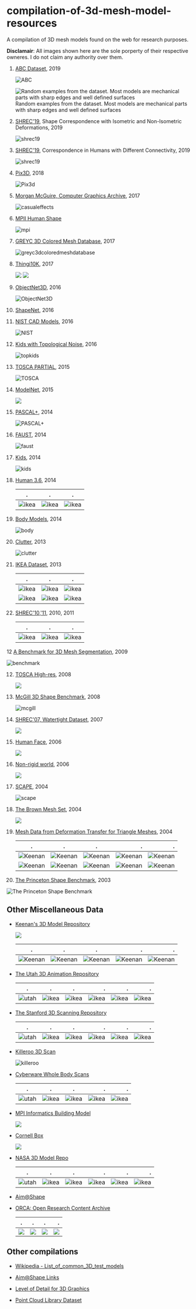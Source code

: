 # compilation-of-3d-mesh-model-resources
A compilation of 3D mesh models found on the web for research purposes.

__Disclamair__: All images shown here are the sole porperty of their respective owneres. I do not claim any authority over them.

1. [ABC Dataset](https://deep-geometry.github.io/abc-dataset/), 2019

    ![ABC](https://deep-geometry.github.io/abc-dataset/assets/images/header.png)

    ![Random examples from the dataset. Most models are mechanical parts with sharp edges and well defined surfaces](images/abc.png)
    Random examples from the dataset. Most models are mechanical parts with sharp edges and well defined surfaces

2. [SHREC'19](https://shrec19.cs.cf.ac.uk/), Shape Correspondence with Isometric and Non-Isometric Deformations, 2019

   ![shrec19](https://shrec19.cs.cf.ac.uk/banner.jpg)
   
3. [SHREC'19](http://profs.scienze.univr.it/~marin/shrec19/), Correspondence in Humans with Different Connectivity, 2019

   ![shrec19](http://profs.scienze.univr.it/~marin/shrec19/teaser.png)

2. [Pix3D](http://pix3d.csail.mit.edu/), 2018
   
   ![Pix3d](images/pix3d.png)

3. [Morgan McGuire, Computer Graphics Archive](https://casual-effects.com/data/), 2017

    ![casualeffects](images/MorganMcGuireComputerGraphicsArchive.png)

4. [MPII Human Shape](http://humanshape.mpi-inf.mpg.de/#)

   ![mpi](http://humanshape.mpi-inf.mpg.de/images/pca_components.png)

4. [GREYC 3D Colored Mesh Database](https://downloads.greyc.fr/Greyc3DColoredMeshDatabase/), 2017

    ![greyc3dcoloredmeshdatabase](images/greyc3dcoloredmeshdatabase.png)

6. [Thingi10K](https://ten-thousand-models.appspot.com/), 2017
   
   ![](images/thingi.png)
   ![](images/thingi_pairs.png)

5.  [ObjectNet3D](http://cvgl.stanford.edu/projects/objectnet3d/), 2016

    ![ObjectNet3D](images/objectnet.png)

7. [ShapeNet](http://shapenet.cs.stanford.edu/shrec16/), 2016

8. [NIST CAD Models](https://catalog.data.gov/dataset/nist-cad-models-and-step-files-with-pmi), 2016

   ![NIST](https://www.nist.gov/sites/default/files/images/2018/01/10/pmi-ftc-figure_1.png)
   
9. [Kids with Topological Noise](https://vision.in.tum.de/data/datasets/topkids), 2016

   ![topkids](https://vision.in.tum.de/_media/data/datasets/topkids/topkids_teaser.png)

9. [TOSCA PARTIAL](https://vision.in.tum.de/data/datasets/partial), 2015

   ![TOSCA](https://vision.in.tum.de/_media/data/datasets/partial.png)

9. [ModelNet](http://modelnet.cs.princeton.edu/#), 2015

   ![](http://3dvision.princeton.edu/projects/2014/3DShapeNets/thumbnail.jpg)   

11. [PASCAL+](http://cvgl.stanford.edu/projects/pascal3d.html), 2014

    ![PASCAL+](http://cvgl.stanford.edu/projects/pascal3d+/cads.png)
    
12. [FAUST](http://faust.is.tue.mpg.de/), 2014

    ![faust](http://faust.is.tue.mpg.de/assets/test_resize.png)
   
12. [Kids](https://vision.in.tum.de/data/datasets/kids), 2014

    ![kids](https://vision.in.tum.de/_media/data/datasets/rodola-cvpr14-kids-large.png)
    
13. [Human 3.6](http://vision.imar.ro/human3.6m/description.php), 2014

    .|.|.
    :--------------------------------------------------------------------------------------------:|:-------------------------------------------------------------------------------------------------:|:-------------------------------------------------------------------------------------:
    |![ikea](http://vision.imar.ro/human3.6m/images/overviewimg2.png)|![ikea](http://vision.imar.ro/human3.6m/images/overviewimg.png)|![ikea](http://vision.imar.ro/human3.6m/images/scans/2.png)|
    
14. [Body Models](https://graphics.soe.ucsc.edu/data/BodyModels/), 2014

    ![body](https://graphics.soe.ucsc.edu/data/BodyModels/spring.files/image002.jpg)
    
13. [Clutter](https://vision.in.tum.de/data/datasets/clutter), 2013

    ![clutter](https://vision.in.tum.de/_media/members/rodola/datasets/rodola-ijcv12-scene.png)

10. [IKEA Dataset](http://ikea.csail.mit.edu/), 2013

    .|.|.
    :--------------------------------------------------------------------------------------------:|:-------------------------------------------------------------------------------------------------:|:-------------------------------------------------------------------------------------:
    |![ikea](http://ikea.csail.mit.edu/obj_list/IKEA_table_LACK/lack_table_3_obj0_object/0060.png)|![ikea](http://ikea.csail.mit.edu/obj_list/IKEA_chair_POANG/24abfbc0942cbf8fc8b7874340ccdda3_obj0_object/0060.png)|![ikea](http://ikea.csail.mit.edu/obj_list/IKEA_bookcase_BILLY/billy_bookcase_1_obj0_object/0060.png)|
    |![ikea](http://ikea.csail.mit.edu/obj_list/IKEA_table_LACK/lack_table_2_obj0_object/0060.png)|![ikea](http://ikea.csail.mit.edu/obj_list/IKEA_bookcase_EXPEDIT/d0d7346d825b67f399fdfb1d38fef5b_obj0_object/0060.png)|![ikea](http://ikea.csail.mit.edu/obj_list/IKEA_sofa_KARLSTAD/karlstad_sofa_1_obj0_object/0060.png)|

11. [SHREC'10,'11](http://tosca.cs.technion.ac.il/book/shrec.html), 2010, 2011

    .|.|.
    :--------------------------------------------------------------------------------------------:|:-------------------------------------------------------------------------------------------------:|:-------------------------------------------------------------------------------------:
    |![ikea](http://tosca.cs.technion.ac.il/book/images/shrec_retrieval.png)|![ikea](http://tosca.cs.technion.ac.il/book/images/shrec_corr.png)|![ikea](http://tosca.cs.technion.ac.il/book/images/shrec_feat.png)|

12 [A Benchmark for 3D Mesh Segmentation](http://segeval.cs.princeton.edu/), 2009

   ![benchmark](http://segeval.cs.princeton.edu/public/figures/representative.jpg)

12. [TOSCA High-res](http://tosca.cs.technion.ac.il/book/resources_data.html), 2008

    ![](http://tosca.cs.technion.ac.il/images/data_toscahires.jpg)
    
13. [McGill 3D Shape Benchmark](http://www.cim.mcgill.ca/~shape/benchMark/), 2008

    ![mcgill](http://www.cim.mcgill.ca/~shape/benchMark/images/crabs/crabs1.jpg)

11. [SHREC'07, Watertight Dataset](http://watertight.ge.imati.cnr.it/), 2007

    ![](images/watertight.png)
    
12. [Human Face](http://tosca.cs.technion.ac.il/book/resources_data.html), 2006

    ![](http://tosca.cs.technion.ac.il/images/data_face.jpg)

12. [Non-rigid world](http://tosca.cs.technion.ac.il/book/resources_data.html), 2006

    ![](http://tosca.cs.technion.ac.il/images/data_nonrigid3d.jpg)

12. [SCAPE](http://ai.stanford.edu/~drago/Projects/scape/scape.html), 2004

    ![scape](http://ai.stanford.edu/~drago/Projects/scape/markertransformation.gif)

12. [The Brown Mesh Set](http://graphics.cs.brown.edu/games/brown-mesh-set/), 2004

    ![](http://graphics.cs.brown.edu/games/brown-mesh-set/icon.png)

12. [Mesh Data from Deformation Transfer for Triangle Meshes](http://people.csail.mit.edu/sumner/research/deftransfer/data.html), 2004

    .|.|.|.|.
    :--------------------------------------------------------------------------------------------:|:-------------------------------------------------------------------------------------------------:|:-------------------------------------------------------------------------------------:|--:|--:|
    |![Keenan](http://people.csail.mit.edu/sumner/research/deftransfer/stamps/horse-poses.jpg)|![Keenan](http://people.csail.mit.edu/sumner/research/deftransfer/stamps/camel-collapse.jpg)|![Keenan](http://people.csail.mit.edu/sumner/research/deftransfer/stamps/cat-poses.jpg)|![Keenan](http://people.csail.mit.edu/sumner/research/deftransfer/stamps/camel-gallop.jpg)|![Keenan](http://people.csail.mit.edu/sumner/research/deftransfer/stamps/lion-poses.jpg)|
    |![Keenan](http://people.csail.mit.edu/sumner/research/deftransfer/stamps/face-poses.jpg)|![Keenan](http://people.csail.mit.edu/sumner/research/deftransfer/stamps/head-poses.jpg)|![Keenan](http://people.csail.mit.edu/sumner/research/deftransfer/stamps/flamingo-poses.jpg)|![Keenan](http://people.csail.mit.edu/sumner/research/deftransfer/stamps/elephant-poses.jpg)|![Keenan](http://people.csail.mit.edu/sumner/research/deftransfer/stamps/elephant-gallop.jpg)|

12. [The Princeton Shape Benchmark](http://shape.cs.princeton.edu/benchmark/), 2003
   
   ![The Princeton Shape Benchmark](images/Princeton.png)

## Other Miscellaneous Data

-  [Keenan's 3D Model Repository](https://www.cs.cmu.edu/~kmcrane/Projects/ModelRepository/)

   ![](https://www.cs.cmu.edu/~kmcrane/Projects/ModelRepository/jerry_blendshapes.png)
   
   .|.|.|.|.
   :--------------------------------------------------------------------------------------------:|:-------------------------------------------------------------------------------------------------:|:-------------------------------------------------------------------------------------:|--:|--:|
   |![Keenan](https://www.cs.cmu.edu/~kmcrane/Projects/ModelRepository/spot.png)|![Keenan](https://www.cs.cmu.edu/~kmcrane/Projects/ModelRepository/bob.png)|![Keenan](https://www.cs.cmu.edu/~kmcrane/Projects/ModelRepository/blub.jpg)|![Keenan](https://www.cs.cmu.edu/~kmcrane/Projects/ModelRepository/origins.jpg)|![Keenan](https://www.cs.cmu.edu/~kmcrane/Projects/ModelRepository/Nefertiti.png)|

-  [The Utah 3D Animation Repository](http://www.sci.utah.edu/~wald/animrep/)

   .|.|.|.|.|.
   :--------------------------------------------------------------------------------------------:|:-------------------------------------------------------------------------------------------------:|:-------------------------------------------------------------------------------------:|--:|--:|--:|
   |![utah](http://www.sci.utah.edu/~wald/animrep/generated/ben.small.jpg)|![ikea](http://www.sci.utah.edu/~wald/animrep/generated/explodingDragon.small.jpg)|![ikea](http://www.sci.utah.edu/~wald/animrep/generated/fairy.small.jpg)|![ikea](http://www.sci.utah.edu/~wald/animrep/generated/hand.small.jpg)|![ikea](http://www.sci.utah.edu/~wald/animrep/generated/toasters.small.jpg)|![ikea](http://www.sci.utah.edu/~wald/animrep/generated/wood-doll.small.jpg)|

-  [The Stanford 3D Scanning Repository](http://graphics.stanford.edu/data/3Dscanrep/)

   .|.|.|.|.|.
   :--------------------------------------------------------------------------------------------:|:-------------------------------------------------------------------------------------------------:|:-------------------------------------------------------------------------------------:|--:|--:|--:|
   |![utah](http://graphics.stanford.edu/data/3Dscanrep/stanford-bunny-cebal-ssh.gif)|![ikea](http://graphics.stanford.edu/data/3Dscanrep/happy.gif)|![ikea](http://graphics.stanford.edu/data/3Dscanrep/dragon.gif)|![ikea](http://graphics.stanford.edu/data/3Dscanrep/armadillo.gif)|![ikea](http://graphics.stanford.edu/data/3Dscanrep/xyzrgb/dragon_thumb.jpg)|![ikea](http://graphics.stanford.edu/data/3Dscanrep/lucy-vray_28_mil_poly_hdri_gi.gif)|


-  [Killeroo 3D Scan](http://www.headus.com.au/samples/killeroo/index.html)
  
   ![killeroo](http://www.headus.com.au/samples/killeroo/scan.small.jpg)

-  [Cyberware Whole Body Scans](http://www.headus.com.au/samples/vrml.html)
  
    .|.|.|.|.
    :--------------------------------------------------------------------------------------------:|:-------------------------------------------------------------------------------------------------:|:-------------------------------------------------------------------------------------:|--:|--:|
    |![utah](http://www.headus.com.au/samples/wb-vrml/small-wb6.jpg)|![ikea](http://www.headus.com.au/samples/wb-vrml/small-wb1.jpg)|![ikea](http://www.headus.com.au/samples/wb-vrml/small-wb2.jpg)|![ikea](http://www.headus.com.au/samples/wb-vrml/small-wb3.jpg)|![ikea](http://www.headus.com.au/samples/wb-vrml/small-wb5.jpg)|

-  [MPI Informatics Building Model](http://resources.mpi-inf.mpg.de/mpimodel/v1.0/)

    ![](http://resources.mpi-inf.mpg.de/mpimodel/v1.0/images/introimage.jpg)

-  [Cornell Box](http://www.graphics.cornell.edu/online/box/data.html)

    ![](http://www.graphics.cornell.edu/online/box/box.small.jpg)

-  [NASA 3D Model Repo](https://nasa3d.arc.nasa.gov/models)

   .|.|.|.|.|.
    :--------------------------------------------------------------------------------------------:|:-------------------------------------------------------------------------------------------------:|:-------------------------------------------------------------------------------------:|--:|--:|--:|
    |![utah](https://nasa3d.arc.nasa.gov/shared_assets/models/nmss-z2/Z2_428x321.png)|![ikea](https://nasa3d.arc.nasa.gov/shared_assets/models/sofia/ClosedEndView_428x321.jpg)|![ikea](https://nasa3d.arc.nasa.gov/shared_assets/models/r2/R2_428x321.GIF)|![ikea](https://nasa3d.arc.nasa.gov/shared_assets/models/mkiii-suit/mkiii-suit-428-321.jpg)|![ikea](https://nasa3d.arc.nasa.gov/shared_assets/models/astronaut-glove/astronautglove-428x321.jpg)|![ikea](https://nasa3d.arc.nasa.gov/shared_assets/models/astronaut/astronaut1-428-321.jpg)|

-  [Aim@Shape](http://visionair.ge.imati.cnr.it/ontologies/shapes/)

-  [ORCA: Open Research Content Archive](https://developer.nvidia.com/orca)

   .|.|.|.
    :--------------------------------------------------------------------------------------------:|:-------------------------------------------------------------------------------------------------:|:-------------------------------------------------------------------------------------:|--:|
    |![](https://developer.nvidia.com/sites/default/files/akamai/gameworks/Falcor/Bistro_Cover.png)|![](https://developer.nvidia.com/sites/default/files/akamai/gameworks/Falcor/EmeraldSquare_Cover.png)|![](https://developer.nvidia.com/sites/default/files/akamai/gameworks/Falcor/white%20oak_big.jpg)|![](https://developer.nvidia.com/sites/default/files/akamai/gameworks/Falcor/SunTemple_Cover.png)|

## Other compilations

- [Wikipedia - List_of_common_3D_test_models](https://en.wikipedia.org/wiki/List_of_common_3D_test_models)

- [Aim@Shape Links](http://visionair.ge.imati.cnr.it/ontologies/shapes/link.jsp)

- [Level of Detail for 3D Graphics](http://lodbook.com/models/)

- [Point Cloud Library Dataset](http://www.pointclouds.org/news/2013/01/07/point-cloud-data-sets/)
